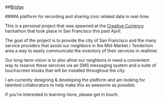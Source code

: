 ##[Bridge](http://app.bridge.tl/)

####A platform for recording and sharing civic related data in real-time.

This is a personal project that was spawned at the [Creative Currency](http://creative-currency.org/projects/bridge/) hackathon that took place in San Francisco this past April.

The goal of the project is to provide the city of San Francisco and the many service providers that assist our neighbors in the Mid-Market / Tenderloin area a way to easily communicate the inventory of their services in realtime.

Our long-term vision is to also allow our neighbors in need a convenient way to reserve these services via an SMS messaging system and a suite of touchscreen kiosks that will be installed throughout the city.

I am currently designing & developing the platform and am looking for talented collaborators to help make this as awesome as possible.

If you're interested in learning more, please get in touch.